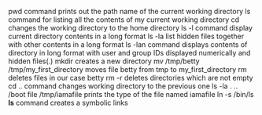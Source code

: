 pwd command prints out the path name of the current working directory
ls command for listing all the contents of my current working directory
cd changes the working directory to the home directory
ls -l command display current directory contents in a long format
ls -la list hidden files together with other contents in a long format
ls -lan command displays contents of directory in long format with user and group IDs displayed numerically and hidden files(.)
mkdir creates a new directory
mv /tmp/betty /tmp/my_first_directory moves file betty from tmp to my_first_directory
rm deletes files in our case betty
rm -r deletes directories which are not empty
cd .. command changes working directory to the previous one
ls -la . .. /boot
file /tmp/iamafile prints the type of the file named iamafile
ln -s /bin/ls __ls__ command creates a symbolic links
